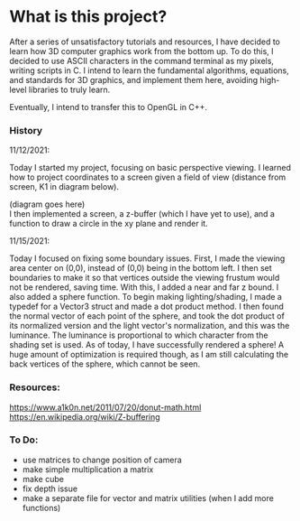 # What is this project?

After a series of unsatisfactory tutorials and resources, I have decided to learn how 3D computer graphics work from the bottom up. To do this, I decided to use ASCII characters in the command terminal as my pixels, writing scripts in C. I intend to learn the fundamental algorithms, equations, and standards for 3D graphics, and implement them here, avoiding high-level libraries to truly learn.

Eventually, I intend to transfer this to OpenGL in C++.

### History

11/12/2021:

Today I started my project, focusing on basic perspective viewing. I learned how to project coordinates to a screen given a field of view (distance from screen, K1 in diagram below).  

(diagram goes here)  
I then implemented a screen, a z-buffer (which I have yet to use), and a function to draw a circle in the xy plane and render it.

11/15/2021:

Today I focused on fixing some boundary issues. First, I made the viewing area center on (0,0), instead of (0,0) being in the bottom left. I then set boundaries to make it so that vertices outside the viewing frustum would not be rendered, saving time. With this, I added a near and far z bound. I also added a sphere function. To begin making lighting/shading, I made a typedef for a Vector3 struct and made a dot product method. I then found the normal vector of each point of the sphere, and took the dot product of its normalized version and the light vector's normalization, and this was the luminance. The luminance is proportional to which character from the shading set is used. As of today, I have successfully rendered a sphere! A huge amount of optimization is required though, as I am still calculating the back vertices of the sphere, which cannot be seen.

### Resources:
https://www.a1k0n.net/2011/07/20/donut-math.html  
https://en.wikipedia.org/wiki/Z-buffering

### To Do:
* use matrices to change position of camera
* make simple multiplication a matrix
* make cube
* fix depth issue
* make a separate file for vector and matrix utilities (when I add more functions)